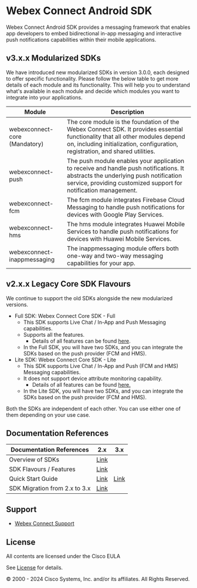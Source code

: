 # Webex Connect Android SDK

Webex Connect Android SDK provides a messaging framework that enables app developers to embed bidirectional in-app messaging and interactive push notifications capabilities within their mobile applications.

## v3.x.x Modularized SDKs

We have introduced new modularized SDKs in version 3.0.0, each designed to offer specific functionality. Please follow the below table to get more details of each module and its functionality. This will help you to understand what's available in each module and decide which modules you want to integrate into your applications.

| **Module** | **Description** |
| --- | --- |
| webexconnect-core<br>(Mandatory) | The core module is the foundation of the Webex Connect SDK. It provides essential functionality that all other modules depend on, including initialization, configuration, registration, and shared utilities. |
| webexconnect-push | The push module enables your application to receive and handle push notifications. It abstracts the underlying push notification service, providing customized support for notification management. |
| webexconnect-fcm | The fcm module integrates Firebase Cloud Messaging to handle push notifications for devices with Google Play Services. |
| webexconnect-hms | The hms module integrates Huawei Mobile Services to handle push notifications for devices with Huawei Mobile Services. |
| webexconnect-inappmessaging | The inappmessaging module offers both one-way and two-way messaging capabilities for your app. |

## v2.x.x Legacy Core SDK Flavours

We continue to support the old SDKs alongside the new modularized versions.

- Full SDK: Webex Connect Core SDK - Full
    - This SDK supports Live Chat / In-App and Push Messaging capabilities.
    - Supports all the features.
        - Details of all features can be found [here](https://developers.webexconnect.io/docs/sdk-vs-sdk-lite).
    - In the Full SDK, you will have two SDKs, and you can integrate the SDKs based on the push provider (FCM and HMS).
- Lite SDK: Webex Connect Core SDK - Lite
    - This SDK supports Live Chat / In-App and Push (FCM and HMS) Messaging capabilities.
    - It does not support device attribute monitoring capability.
        - Details of all features can be found [here.](https://developers.webexconnect.io/docs/sdk-vs-sdk-lite)
    - In the Lite SDK, you will have two SDKs, and you can integrate the SDKs based on the push provider (FCM and HMS).

Both the SDKs are independent of each other. You can use either one of them depending on your use case.

## Documentation References

| **Documentation References** | **2.x** | **3.x** |
| --- | --- | --- |
| Overview of SDKs | [Link](https://developers.webexconnect.io/docs/overview-of-sdks)||
| SDK Flavours / Features | [Link](https://developers.webexconnect.io/docs/sdk-vs-sdk-lite)||
| Quick Start Guide | [Link](https://developers.webexconnect.io/docs/quickstart-guide-2) | [Link](https://developers.webexconnect.io/docs/android-modularization-sdk-quick-start-guide) |
| SDK Migration from 2.x to 3.x | [Link](https://developers.webexconnect.io/docs/android-sdk-migration-document-from-2x-to-3x)||

## Support

- [Webex Connect Support](https://developers.imiconnect.io/docs/imiconnect-support)

## License
All contents are licensed under the Cisco EULA

See [License](https://www.cisco.com/c/en/us/products/end-user-license-agreement.html) for details.

© 2000 - 2024 Cisco Systems, Inc. and/or its affiliates. All Rights Reserved.